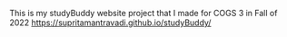 This is my studyBuddy website project that I made for COGS 3 in Fall of 2022 https://supritamantravadi.github.io/studyBuddy/

